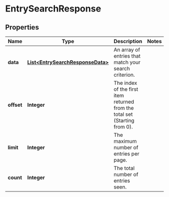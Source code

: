 
# EntrySearchResponse

## Properties
Name | Type | Description | Notes
------------ | ------------- | ------------- | -------------
**data** | [**List&lt;EntrySearchResponseData&gt;**](EntrySearchResponseData.md) | An array of entries that match your search criterion. | 
**offset** | **Integer** | The index of the first item returned from the total set (Starting from 0). | 
**limit** | **Integer** | The maximum number of entries per page. | 
**count** | **Integer** | The total number of entries seen. | 



